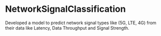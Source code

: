 # NetworkSignalClassification
Developed a model to predict network signal types like (5G, LTE, 4G) from their data like Latency, Data Throughput and Signal Strength.
